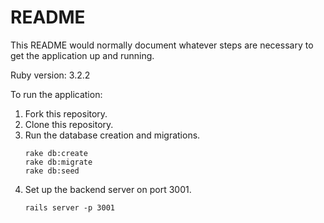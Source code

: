 # README

This README would normally document whatever steps are necessary to get the
application up and running.

Ruby version: 3.2.2

To run the application:
1. Fork this repository.
2. Clone this repository.
3. Run the database creation and migrations.
   ```
   rake db:create
   rake db:migrate
   rake db:seed
   ```
4. Set up the backend server on port 3001.
   ```
   rails server -p 3001
   ```
